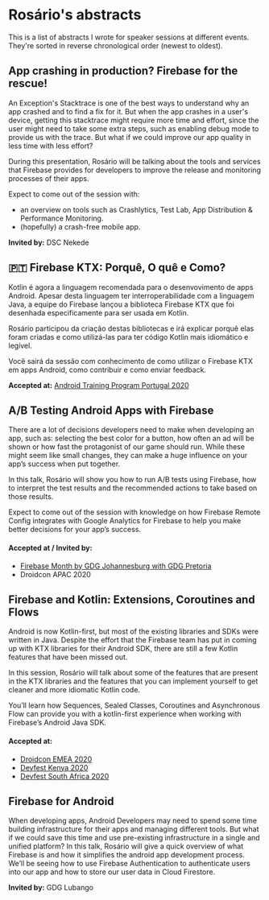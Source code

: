 # Rosário's abstracts

This is a list of abstracts I wrote for speaker sessions at different events. They're sorted in reverse chronological order (newest to oldest).

<!-- TEMPLATE
## Talk title

The talk description goes here

#### Accepted at / Invited by:
- Event 1
- Event 2

**Invited by:** Event name
-->

## App crashing in production? Firebase for the rescue!

An Exception's Stacktrace is one of the best ways to understand why an app crashed and to find a fix for it. But when the app crashes in a user's device, getting this stacktrace might require more time and effort, since the user might need to take some extra steps, such as enabling debug mode to provide us with the trace.
But what if we could improve our app quality in less time with less effort?

During this presentation, Rosário will be talking about the tools and services that Firebase provides for developers to improve the release and monitoring processes of their apps.

Expect to come out of the session with:
- an overview on tools such as Crashlytics, Test Lab, App Distribution & Performance Monitoring.
- (hopefully) a crash-free mobile app.


**Invited by:** DSC Nekede

## :portugal: Firebase KTX: Porquê, O quê e Como?

Kotlin é agora a linguagem recomendada para o desenvovimento de apps Android. Apesar desta linguagem ter interroperabilidade com a linguagem Java, a equipe do Firebase lançou a biblioteca Firebase KTX que foi desenhada especificamente para ser usada em Kotlin.

Rosário participou da criação destas bibliotecas e irá explicar porquê elas foram criadas e como utilizá-las para ter código Kotlin mais idiomático e legível.

Você sairá da sessão com conhecimento de como utilizar o Firebase KTX em apps Android, como contribuir e como enviar feedback.

**Accepted at:** [Android Training Program Portugal 2020](https://events.withgoogle.com/atp2020/)

## A/B Testing Android Apps with Firebase

There are a lot of decisions developers need to make when developing an app, such as: selecting the best color for a button, how often an ad will be shown or how fast the protagonist of our game should run. While these might seem like small changes, they can make a huge influence on your app’s success when put together.

In this talk, Rosário will show you how to run A/B tests using Firebase, how to interpret the test results and the recommended actions to take based on those results.

Expect to come out of the session with knowledge on how Firebase Remote Config integrates with Google Analytics for Firebase to help you make better decisions for your app’s success.


#### Accepted at / Invited by:
- [Firebase Month by GDG Johannesburg with GDG Pretoria](https://www.youtube.com/watch?v=FB4xPBItgDg)
- Droidcon APAC 2020

## Firebase and Kotlin: Extensions, Coroutines and Flows

Android is now Kotlin-first, but most of the existing libraries and SDKs were written in Java.
Despite the effort that the Firebase team has put in coming up with KTX libraries for their Android SDK, there are still a few Kotlin features that have been missed out.

In this session, Rosário will talk about some of the features that are present in the KTX libraries and the features that you can implement yourself to get cleaner and more idiomatic  Kotlin code.

You’ll learn how Sequences, Sealed Classes, Coroutines and Asynchronous Flow can provide you with a kotlin-first experience when working with Firebase’s Android Java SDK.


#### Accepted at:
- [Droidcon EMEA 2020](https://www.droidcon.com/media-detail?video=470318955)
- [Devfest Kenya 2020](https://www.youtube.com/watch?v=2ETXiioIVUw)
- [Devfest South Africa 2020](https://gdg.community.dev/events/details/google-gdg-johannesburg-presents-gdg-south-africa-devfest-2020/#/)


## Firebase for Android

When developing apps, Android Developers may need to spend some time building infrastructure for their apps and managing different tools. But what if we could save this time and use pre-existing infrastructure in a single and unified platform?
In this talk, Rosário will give a quick overview of what Firebase is and how it simplifies the android app development process.
We’ll be seeing how to use Firebase Authentication to authenticate users into our app and how to store our user data in Cloud Firestore.

**Invited by:** GDG Lubango
